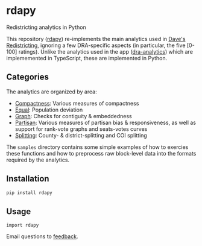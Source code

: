 # rdapy

Redistricting analytics in Python

This repository ([rdapy](https://github.com/dra2020/rdapy)) re-implements 
the main analytics used in [Dave's Redistricting](https://davesredistricting.org/maps#),
ignoring a few DRA-specific aspects (in particular, the five [0-100] ratings).
Unlike the analytics used in the app ([dra-analytics](https://github.com/dra2020/dra-analytics))
which are implememented in TypeScript, these are implemented in Python. 

## Categories

The analytics are organized by area:

- [Compactness](./docs/compactness.md): Various measures of compactness
- [Equal](./docs/equal.md): Population deviation
- [Graph](./docs/graph.md): Checks for contiguity & embeddedness
- [Partisan](./docs/partisan.md): Various measures of partisan bias & responsiveness, as well as support for rank-vote graphs and seats-votes curves
- [Splitting](./docs/splitting.md): County- & district-splitting and COI splitting

The `samples` directory contains some simple examples of how to exercies these functions
and how to preprocess raw block-level data into the formats required by the analytics.

## Installation

```bash
pip install rdapy
```

## Usage

```
import rdapy
```

Email questions to [feedback](mailto:feedback@davesredistricting.org?subject=Python-analytics).
